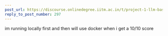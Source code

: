 ```yaml
---
post_url: https://discourse.onlinedegree.iitm.ac.in/t/project-1-llm-based-automation-agent-discussion-thread-tds-jan-2025/164277/300
reply_to_post_number: 297
---
```

im running locally first and then will use docker when i get a 10/10 score